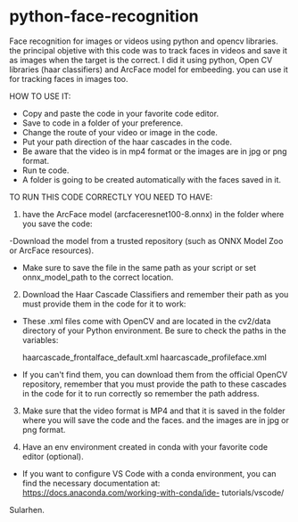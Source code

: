 # python-face-recognition
Face recognition for images or videos using python and opencv libraries. the principal objetive with this code
was to track faces in videos and save it as images when the target is the correct. I did it using python, Open
CV libraries (haar classifiers) and ArcFace model for embeeding. you can use it for tracking faces in images too.

HOW TO USE IT:

 - Copy and paste the code in your favorite code editor.
 - Save to code in a folder of your preference.
 - Change the route of your video or image in the code.
 - Put your path direction of the haar cascades in the code.
 - Be aware that the video is in mp4 format or the images are in jpg or png format.
 - Run te code.
 - A folder is going to be created automatically with the faces saved in it.

TO RUN THIS CODE CORRECTLY YOU NEED TO HAVE:

1. have the ArcFace model (arcfaceresnet100-8.onnx) in the folder where you save the code:

 -Download the model from a trusted repository (such as ONNX Model Zoo or ArcFace resources).
 - Make sure to save the file in the same path as your script or set onnx_model_path to the correct location.

2. Download the Haar Cascade Classifiers and remember their path as you must provide them in the code for it to work:

 - These .xml files come with OpenCV and are located in the cv2/data directory of your Python environment. Be sure to check the paths in the variables:

     haarcascade_frontalface_default.xml
     haarcascade_profileface.xml

 - If you can't find them, you can download them from the official OpenCV repository, remember that you must provide the path to these cascades in the code for it to run correctly so remember the path address.

3. Make sure that the video format is MP4 and that it is saved in the folder where you will save the code and the faces. and the images
   are in jpg or png format.

4. Have an env environment created in conda with your favorite code editor (optional). 
 
- If you want to configure VS Code with a conda environment, you can find the necessary documentation at: https://docs.anaconda.com/working-with-conda/ide- tutorials/vscode/


Sularhen.
